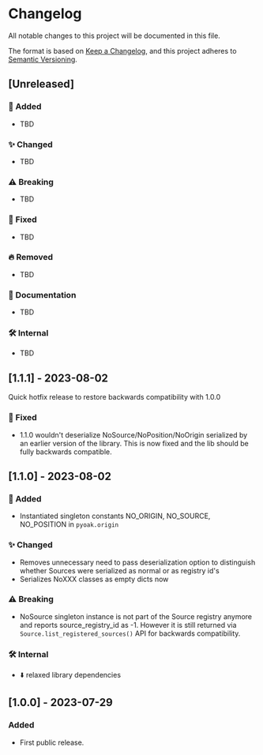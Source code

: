 # Changelog

All notable changes to this project will be documented in this file.

The format is based on [Keep a Changelog](https://keepachangelog.com/en/1.0.0/),
and this project adheres to [Semantic Versioning](https://semver.org/spec/v2.0.0.html).

## [Unreleased]

### 🚀 Added

- TBD

### ✨ Changed

- TBD

### ⚠️ Breaking

- TBD

### 🐛 Fixed

- TBD

### 🔥 Removed

- TBD

### 📖 Documentation

- TBD

### 🛠️ Internal

- TBD

## [1.1.1] - 2023-08-02

Quick hotfix release to restore backwards compatibility with 1.0.0

### 🐛 Fixed

- 1.1.0 wouldn't deserialize NoSource/NoPosition/NoOrigin serialized by an earlier version of the library. This is now fixed and the lib should be fully backwards compatible.

## [1.1.0] - 2023-08-02

### 🚀 Added

- Instantiated singleton constants NO_ORIGIN, NO_SOURCE, NO_POSITION in `pyoak.origin`

### ✨ Changed

- Removes unnecessary need to pass deserialization option to distinguish whether Sources were serialized as normal or as registry id's
- Serializes NoXXX classes as empty dicts now

### ⚠️ Breaking

- NoSource singleton instance is not part of the Source registry anymore and reports source_registry_id as -1. However it is still returned via `Source.list_registered_sources()` API for backwards compatibility.

### 🛠️ Internal

- ⬇️ relaxed library dependencies

## [1.0.0] - 2023-07-29

### Added

- First public release.
